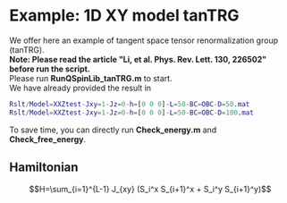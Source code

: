 # Example\: 1D XY model tanTRG
We offer here an example of tangent space tensor renormalization group (tanTRG). \
**Note: Please read the article "Li, et al. Phys. Rev. Lett. 130, 226502" before run the script.**\
Please run **RunQSpinLib_tanTRG.m** to start. \
We have already provided the result in
```matlab
Rslt/Model=XXZtest-Jxy=1-Jz=0-h=[0 0 0]-L=50-BC=OBC-D=50.mat
Rslt/Model=XXZtest-Jxy=1-Jz=0-h=[0 0 0]-L=50-BC=OBC-D=100.mat
```
To save time, you can directly run **Check_energy.m** and **Check_free_energy**.


## Hamiltonian ##
$$H=\sum_{i=1}^{L-1} J_{xy} (S_i^x S_{i+1}^x + S_i^y S_{i+1}^y)$$
